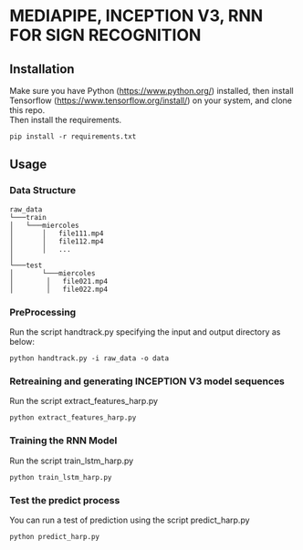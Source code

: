 # MEDIAPIPE, INCEPTION V3, RNN FOR SIGN RECOGNITION


## Installation

Make sure you have Python (https://www.python.org/) installed, then install Tensorflow (https://www.tensorflow.org/install/) on your system, and clone this repo. <br/>
Then install the requirements.


```commandline
pip install -r requirements.txt
```

## Usage
### Data Structure
```
raw_data
└───train
│   └───miercoles
│       │   file111.mp4
│       │   file112.mp4
│       │   ...
│   
└───test
│       └───miercoles
│        │   file021.mp4
│        │   file022.mp4
```

### PreProcessing

Run the script handtrack.py specifying the input and output directory as below:
```commandline
python handtrack.py -i raw_data -o data
```
### Retreaining and generating INCEPTION V3 model sequences
Run the script extract_features_harp.py
```commandline
python extract_features_harp.py
```
### Training the RNN Model
Run the script train_lstm_harp.py
```commandline
python train_lstm_harp.py
```
### Test the predict process
You can run a test of prediction using the script predict_harp.py
```commandline
python predict_harp.py
```


